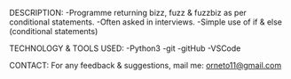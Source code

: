 DESCRIPTION:
	-Programme returning bizz, fuzz & fuzzbiz as per conditional statements.
	-Often asked in interviews.
	-Simple use of if & else (conditional statements)

TECHNOLOGY & TOOLS USED:
	-Python3
	-git
	-gitHub
	-VSCode


CONTACT:
For any feedback & suggestions,
mail me: orneto11@gmail.com


